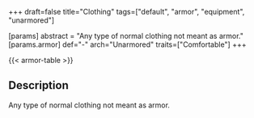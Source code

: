 +++
draft=false
title="Clothing"
tags=["default", "armor", "equipment", "unarmored"]

[params]
  abstract = "Any type of normal clothing not meant as armor."
  [params.armor]
    def="-"
    arch="Unarmored"
    traits=["Comfortable"]
+++

{{< armor-table >}}

## Description
Any type of normal clothing not meant as armor.
